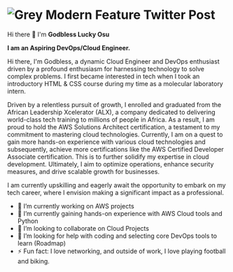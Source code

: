 # ![Grey Modern Feature Twitter Post](https://github.com/Gybee/Gybee/assets/126025855/79b7a58e-6464-43c3-a1c5-4f1972c45afb)

Hi there 👋 I'm **Godbless Lucky Osu**

**I am an Aspiring DevOps/Cloud Engineer.**

Hi there, I'm Godbless, a dynamic Cloud Engineer and DevOps enthusiast driven by a profound enthusiasm for harnessing technology to solve complex problems. I first became interested in tech when I took an introductory HTML & CSS course during my time as a molecular laboratory intern.

Driven by a relentless pursuit of growth, I enrolled and graduated from the African Leadership Xcelerator (ALX), a company dedicated to delivering world-class tech training to millions of people in Africa. As a result, I am proud to hold the AWS Solutions Architect certification, a testament to my commitment to mastering cloud technologies. Currently, I am on a quest to gain more hands-on experience with various cloud technologies and subsequently, achieve more certifications like the AWS Certified Developer Associate certification. This is to further solidify my expertise in cloud development. Ultimately, I aim to optimize operations, enhance security measures, and drive scalable growth for businesses.

I am currently upskilling and eagerly await the opportunity to embark on my tech career, where I envision making a significant impact as a professional.

- 🔭 I’m currently working on AWS projects
- 🌱 I’m currently gaining hands-on experience with AWS Cloud tools and Python
- 👯 I’m looking to collaborate on Cloud Projects
- 🤔 I’m looking for help with coding and selecting core DevOps tools to learn (Roadmap)
- ⚡ Fun fact: I love networking, and outside of work, I love playing football and biking.

